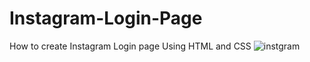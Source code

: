 # Instagram-Login-Page
How to create Instagram Login page Using HTML and CSS
![instgram](https://user-images.githubusercontent.com/84117376/118146820-9b2e5e00-b42c-11eb-8f49-15cb6ce9dfa0.png)
